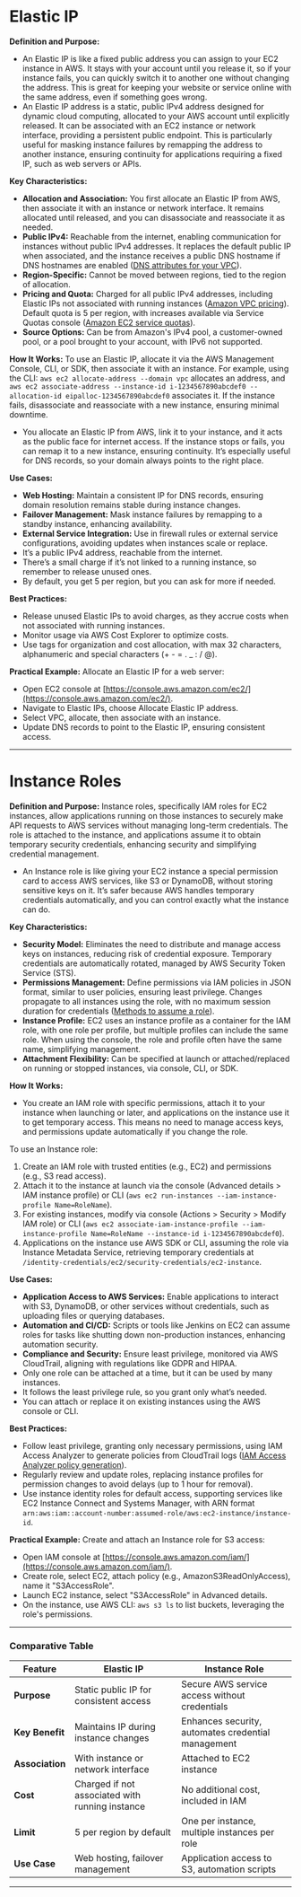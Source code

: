 # Elastic IP
**Definition and Purpose:**
- An Elastic IP is like a fixed public address you can assign to your EC2 instance in AWS. It stays with your account until you release it, so if your instance fails, you can quickly switch it to another one without changing the address. This is great for keeping your website or service online with the same address, even if something goes wrong.
- An Elastic IP address is a static, public IPv4 address designed for dynamic cloud computing, allocated to your AWS account until explicitly released. It can be associated with an EC2 instance or network interface, providing a persistent public endpoint. This is particularly useful for masking instance failures by remapping the address to another instance, ensuring continuity for applications requiring a fixed IP, such as web servers or APIs.

**Key Characteristics:**
- **Allocation and Association:** You first allocate an Elastic IP from AWS, then associate it with an instance or network interface. It remains allocated until released, and you can disassociate and reassociate it as needed.
- **Public IPv4:** Reachable from the internet, enabling communication for instances without public IPv4 addresses. It replaces the default public IP when associated, and the instance receives a public DNS hostname if DNS hostnames are enabled ([DNS attributes for your VPC](https://docs.aws.amazon.com/vpc/latest/userguide/vpc-dns.html)).
- **Region-Specific:** Cannot be moved between regions, tied to the region of allocation.
- **Pricing and Quota:** Charged for all public IPv4 addresses, including Elastic IPs not associated with running instances ([Amazon VPC pricing](https://aws.amazon.com/vpc/pricing/)). Default quota is 5 per region, with increases available via Service Quotas console ([Amazon EC2 service quotas](https://docs.aws.amazon.com/AWSEC2/latest/UserGuide/ec2-resource-limits.html)).
- **Source Options:** Can be from Amazon's IPv4 pool, a customer-owned pool, or a pool brought to your account, with IPv6 not supported.

**How It Works:**
To use an Elastic IP, allocate it via the AWS Management Console, CLI, or SDK, then associate it with an instance. For example, using the CLI: `aws ec2 allocate-address --domain vpc` allocates an address, and `aws ec2 associate-address --instance-id i-1234567890abcdef0 --allocation-id eipalloc-1234567890abcdef0` associates it. If the instance fails, disassociate and reassociate with a new instance, ensuring minimal downtime.
- You allocate an Elastic IP from AWS, link it to your instance, and it acts as the public face for internet access. If the instance stops or fails, you can remap it to a new instance, ensuring continuity. It’s especially useful for DNS records, so your domain always points to the right place.

**Use Cases:**
- **Web Hosting:** Maintain a consistent IP for DNS records, ensuring domain resolution remains stable during instance changes.
- **Failover Management:** Mask instance failures by remapping to a standby instance, enhancing availability.
- **External Service Integration:** Use in firewall rules or external service configurations, avoiding updates when instances scale or replace.
- It’s a public IPv4 address, reachable from the internet.
- There’s a small charge if it’s not linked to a running instance, so remember to release unused ones.
- By default, you get 5 per region, but you can ask for more if needed.

**Best Practices:**
- Release unused Elastic IPs to avoid charges, as they accrue costs when not associated with running instances.
- Monitor usage via AWS Cost Explorer to optimize costs.
- Use tags for organization and cost allocation, with max 32 characters, alphanumeric and special characters (+ - = . _ : / @).

**Practical Example:**
Allocate an Elastic IP for a web server:
- Open EC2 console at [https://console.aws.amazon.com/ec2/](https://console.aws.amazon.com/ec2/).
- Navigate to Elastic IPs, choose Allocate Elastic IP address.
- Select VPC, allocate, then associate with an instance.
- Update DNS records to point to the Elastic IP, ensuring consistent access.

---

# Instance Roles
**Definition and Purpose:**
Instance roles, specifically IAM roles for EC2 instances, allow applications running on those instances to securely make API requests to AWS services without managing long-term credentials. The role is attached to the instance, and applications assume it to obtain temporary security credentials, enhancing security and simplifying credential management.
- An Instance role is like giving your EC2 instance a special permission card to access AWS services, like S3 or DynamoDB, without storing sensitive keys on it. It’s safer because AWS handles temporary credentials automatically, and you can control exactly what the instance can do.

**Key Characteristics:**
- **Security Model:** Eliminates the need to distribute and manage access keys on instances, reducing risk of credential exposure. Temporary credentials are automatically rotated, managed by AWS Security Token Service (STS).
- **Permissions Management:** Define permissions via IAM policies in JSON format, similar to user policies, ensuring least privilege. Changes propagate to all instances using the role, with no maximum session duration for credentials ([Methods to assume a role](https://docs.aws.amazon.com/IAM/latest/UserGuide/id_roles_manage-assume.html)).
- **Instance Profile:** EC2 uses an instance profile as a container for the IAM role, with one role per profile, but multiple profiles can include the same role. When using the console, the role and profile often have the same name, simplifying management.
- **Attachment Flexibility:** Can be specified at launch or attached/replaced on running or stopped instances, via console, CLI, or SDK.

**How It Works:**
- You create an IAM role with specific permissions, attach it to your instance when launching or later, and applications on the instance use it to get temporary access. This means no need to manage access keys, and permissions update automatically if you change the role.

To use an Instance role:
1. Create an IAM role with trusted entities (e.g., EC2) and permissions (e.g., S3 read access).
2. Attach it to the instance at launch via the console (Advanced details > IAM instance profile) or CLI (`aws ec2 run-instances --iam-instance-profile Name=RoleName`).
3. For existing instances, modify via console (Actions > Security > Modify IAM role) or CLI (`aws ec2 associate-iam-instance-profile --iam-instance-profile Name=RoleName --instance-id i-1234567890abcdef0`).
4. Applications on the instance use AWS SDK or CLI, assuming the role via Instance Metadata Service, retrieving temporary credentials at `/identity-credentials/ec2/security-credentials/ec2-instance`.

**Use Cases:**
- **Application Access to AWS Services:** Enable applications to interact with S3, DynamoDB, or other services without credentials, such as uploading files or querying databases.
- **Automation and CI/CD:** Scripts or tools like Jenkins on EC2 can assume roles for tasks like shutting down non-production instances, enhancing automation security.
- **Compliance and Security:** Ensure least privilege, monitored via AWS CloudTrail, aligning with regulations like GDPR and HIPAA.
- Only one role can be attached at a time, but it can be used by many instances.
- It follows the least privilege rule, so you grant only what’s needed.
- You can attach or replace it on existing instances using the AWS console or CLI.

**Best Practices:**
- Follow least privilege, granting only necessary permissions, using IAM Access Analyzer to generate policies from CloudTrail logs ([IAM Access Analyzer policy generation](https://docs.aws.amazon.com/IAM/latest/UserGuide/access-analyzer-policy-generation.html)).
- Regularly review and update roles, replacing instance profiles for permission changes to avoid delays (up to 1 hour for removal).
- Use instance identity roles for default access, supporting services like EC2 Instance Connect and Systems Manager, with ARN format `arn:aws:iam::account-number:assumed-role/aws:ec2-instance/instance-id`.

**Practical Example:**
Create and attach an Instance role for S3 access:
- Open IAM console at [https://console.aws.amazon.com/iam/](https://console.aws.amazon.com/iam/).
- Create role, select EC2, attach policy (e.g., AmazonS3ReadOnlyAccess), name it "S3AccessRole".
- Launch EC2 instance, select "S3AccessRole" in Advanced details.
- On the instance, use AWS CLI: `aws s3 ls` to list buckets, leveraging the role's permissions.

---

### Comparative Table

| Feature                  | Elastic IP                          | Instance Role                          |
|--------------------------|-------------------------------------|----------------------------------------|
| **Purpose**              | Static public IP for consistent access | Secure AWS service access without credentials |
| **Key Benefit**          | Maintains IP during instance changes | Enhances security, automates credential management |
| **Association**          | With instance or network interface  | Attached to EC2 instance                |
| **Cost**                 | Charged if not associated with running instance | No additional cost, included in IAM     |
| **Limit**                | 5 per region by default             | One per instance, multiple instances per role |
| **Use Case**             | Web hosting, failover management    | Application access to S3, automation scripts |

---
